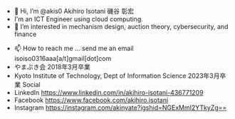 - 👋 Hi, I’m @akis0 Akihiro Isotani 磯谷 彰宏
- I'm an ICT Engineer using cloud computing. 
- 👀 I’m interested in mechanism design, auction theory, cybersecurity, and finance
<!---- 🌱 I’m currently learning---> 
- 📫 How to reach me ... send me an email isoiso0316aaa[a/t]gmail[dot]com
- やまぶき会 2018年3月卒業
- Kyoto Institute of Technology, Dept of Information Science 2023年3月卒業
  Social 
- LinkedIn https://www.linkedin.com/in/akihiro-isotani-436771209
- Facebook https://www.facebook.com/akihiro.isotani
- Instagram https://instagram.com/akinyate?igshid=NGExMmI2YTkyZg==

<!--
![Anurag's GitHub stats](https://github-readme-stats.vercel.app/api?username=akis0)
-->


<!---
my experience at University Classes
C: I wrote a simple pseudo－compiler. 
Java: I wrote a small GUI application that follows MVC model and  uses JDBC
Scilab: I wrote some code for Nearest Neighbor Classification and  Naive Bayes classifier
--->


<!---
akis0/akis0 is a ✨ special ✨ repository because its `README.md` (this file) appears on your GitHub profile.
You can click the Preview link to take a look at your changes.
--->
